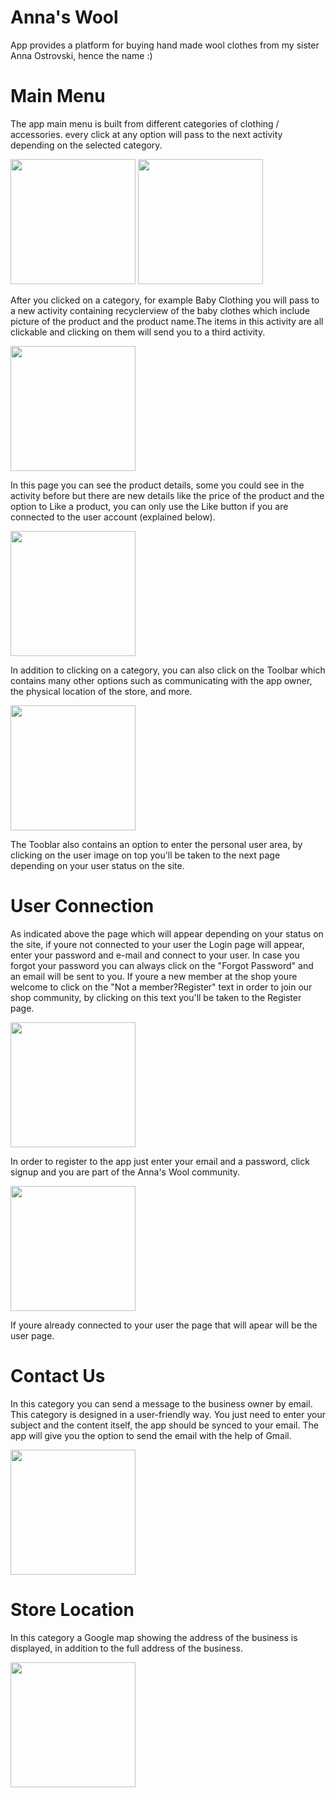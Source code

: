 # Anna's Wool
App provides a platform for buying hand made wool clothes
from my sister Anna Ostrovski, hence the name :)

# Main Menu
The app main menu is built from different categories of clothing / accessories. every click at any option will pass to the next activity depending on the selected category. 

<img src="images/main1.png" width=200>     <img src="images/main2.png" width=200> 

After you clicked on a category, for example Baby Clothing you will pass to a new activity containing recyclerview of the baby clothes which include picture of the product and the product name.The items in this activity are all clickable and clicking on them will send you to a third activity.

<img src="images/second1.png" width=200> 

In this page you can see the product details, some you could see in the activity before but there are new details like the price of the product and the option to Like a product, you can only use the Like button if you are connected to the user account (explained below).

<img src="images/third.png" width=200>

In addition to clicking on a category, you can also click on the Toolbar which contains many other options such as communicating with the app owner, the physical location of the store, and more.

<img src="images/main3.png" width=200>

The Tooblar also contains an option to enter the personal user area, by clicking on the user image on top you'll be taken to the next page depending on your user status on the site.

# User Connection
As indicated above the page which will appear depending on your status on the site, if youre not connected to your user the Login page will appear, enter your password and e-mail and connect to your user. In case you forgot your password you can always click on the "Forgot Password" and an email will be sent to you. If youre a new member at the shop youre welcome to click on the "Not a member?Register" text in order to join our shop community, by clicking on this text you'll be taken to the Register page. 

<img src="images/login1.png" width=200>

In order to register to the app just enter your email and a password, click signup and you are part of the Anna's Wool community.

<img src="images/register1.png" width=200>

If youre already connected to your user the page that will apear will be the user page. 

# Contact Us
In this category you can send a message to the business owner by email. This category is designed in a user-friendly way. You just need to enter your subject and the content itself, the app should be synced to your email. The app will give you the option to send the email with the help of Gmail.

<img src="images/contactus.png" width=200>

# Store Location
In this category a Google map showing the address of the business is displayed, in addition to the full address of the business.

<img src="images/location1.png" width=200>


